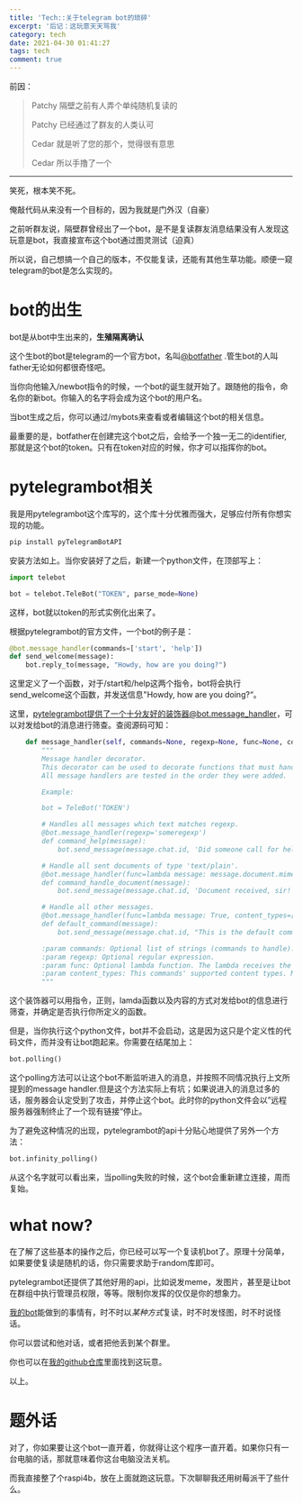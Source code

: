 ```yaml
---
title: 'Tech::关于telegram bot的琐碎'
excerpt: '后记：这玩意天天骂我'
category: tech
date: 2021-04-30 01:41:27
tags: tech
comment: true
---
```


前因：

> Patchy 
> 隔壁之前有人弄个单纯随机复读的
>
> Patchy
> 已经通过了群友的人类认可
>
> Cedar
> 就是听了您的那个，觉得很有意思
>
> Cedar
> 所以手撸了一个

------

笑死，根本笑不死。

俺敲代码从来没有一个目标的，因为我就是门外汉（自豪）

之前听群友说，隔壁群曾经出了一个bot，是不是复读群友消息结果没有人发现这玩意是bot，我直接宣布这个bot通过图灵测试（迫真）

所以说，自己想搞一个自己的版本，不仅能复读，还能有其他生草功能。顺便一窥telegram的bot是怎么实现的。

# bot的出生

bot是从bot中生出来的，**生殖隔离确认**

这个生bot的bot是telegram的一个官方bot，名叫[@botfather](https://t.me/BotFather) .管生bot的人叫father无论如何都很奇怪吧。

当你向他输入/newbot指令的时候，一个bot的诞生就开始了。跟随他的指令，命名你的新bot。你输入的名字将会成为这个bot的用户名。

当bot生成之后，你可以通过/mybots来查看或者编辑这个bot的相关信息。

最重要的是，botfather在创建完这个bot之后，会给予一个独一无二的identifier,那就是这个bot的token。只有在token对应的时候，你才可以指挥你的bot。

# pytelegrambot相关

我是用pytelegrambot这个库写的，这个库十分优雅而强大，足够应付所有你想实现的功能。

```python
pip install pyTelegramBotAPI
```

安装方法如上。当你安装好了之后，新建一个python文件，在顶部写上：

```python
import telebot

bot = telebot.TeleBot("TOKEN", parse_mode=None)
```

这样，bot就以token的形式实例化出来了。

根据pytelegrambot的官方文件，一个bot的例子是：

```python
@bot.message_handler(commands=['start', 'help'])
def send_welcome(message):
	bot.reply_to(message, "Howdy, how are you doing?")
```

这里定义了一个函数，对于/start和/help这两个指令，bot将会执行send_welcome这个函数，并发送信息"Howdy, how are you doing?“。

这里，pytelegrambot提供了一个十分友好的装饰器@bot.message_handler，可以对发给bot的消息进行筛查。查阅源码可知：

```python
    def message_handler(self, commands=None, regexp=None, func=None, content_types=None, **kwargs):
        """
        Message handler decorator.
        This decorator can be used to decorate functions that must handle certain types of messages.
        All message handlers are tested in the order they were added.

        Example:

        bot = TeleBot('TOKEN')

        # Handles all messages which text matches regexp.
        @bot.message_handler(regexp='someregexp')
        def command_help(message):
            bot.send_message(message.chat.id, 'Did someone call for help?')

        # Handle all sent documents of type 'text/plain'.
        @bot.message_handler(func=lambda message: message.document.mime_type == 'text/plain', content_types=['document'])
        def command_handle_document(message):
            bot.send_message(message.chat.id, 'Document received, sir!')

        # Handle all other messages.
        @bot.message_handler(func=lambda message: True, content_types=['audio', 'photo', 'voice', 'video', 'document', 'text', 'location', 'contact', 'sticker'])
        def default_command(message):
            bot.send_message(message.chat.id, "This is the default command handler.")

        :param commands: Optional list of strings (commands to handle).
        :param regexp: Optional regular expression.
        :param func: Optional lambda function. The lambda receives the message to test as the first parameter. It must return True if the command should handle the message.
        :param content_types: This commands' supported content types. Must be a list. Defaults to ['text'].
        """
```

这个装饰器可以用指令，正则，lamda函数以及内容的方式对发给bot的信息进行筛查，并确定是否执行你所定义的函数。

但是，当你执行这个python文件，bot并不会启动，这是因为这只是个定义性的代码文件，而并没有让bot跑起来。你需要在结尾加上：

```python
bot.polling()
```

这个polling方法可以让这个bot不断监听进入的消息，并按照不同情况执行上文所提到的message handler.但是这个方法实际上有坑；如果说进入的消息过多的话，服务器会认定受到了攻击，并停止这个bot。此时你的python文件会以”远程服务器强制终止了一个现有链接“停止。

为了避免这种情况的出现，pytelegrambot的api十分贴心地提供了另外一个方法：

```python
bot.infinity_polling()
```

从这个名字就可以看出来，当polling失败的时候，这个bot会重新建立连接，周而复始。

# what now?

在了解了这些基本的操作之后，你已经可以写一个复读机bot了。原理十分简单，如果要使复读是随机的话，你只需要求助于random库即可。

pytelegrambot还提供了其他好用的api，比如说发meme，发图片，甚至是让bot在群组中执行管理员权限，等等。限制你发挥的仅仅是你的想象力。

[我的bot](https://t.me/cedar_234_bot)能做到的事情有，时不时以*某种方式*复读，时不时发怪图，时不时说怪话。

你可以尝试和他对话，或者把他丢到某个群里。

你也可以在[我的github仓库](https://github.com/cedarsaigyouji/nonsense_chat_bot)里面找到这玩意。

以上。



# 题外话

对了，你如果要让这个bot一直开着，你就得让这个程序一直开着。如果你只有一台电脑的话，那就意味着你这台电脑没法关机。

而我直接整了个raspi4b，放在上面就跑这玩意。下次聊聊我还用树莓派干了些什么。

